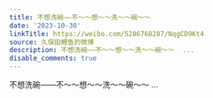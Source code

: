 ```yaml
---
title: 不想洗碗——不～～想～～洗～～碗～～
date: '2023-10-30'
linkTitle: https://weibo.com/5286768287/NqgCD9Kt4
source: 久保田鲤鱼的微博
description: 不想洗碗——不～～想～～洗～～碗～～  ...
disable_comments: true
---
```

不想洗碗——不～～想～～洗～～碗～～  ...